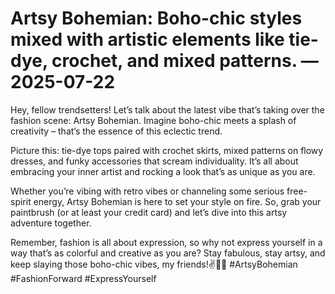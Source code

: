 # Artsy Bohemian: Boho-chic styles mixed with artistic elements like tie-dye, crochet, and mixed patterns. — 2025-07-22

Hey, fellow trendsetters! Let’s talk about the latest vibe that’s taking over the fashion scene: Artsy Bohemian. Imagine boho-chic meets a splash of creativity – that’s the essence of this eclectic trend. 

Picture this: tie-dye tops paired with crochet skirts, mixed patterns on flowy dresses, and funky accessories that scream individuality. It’s all about embracing your inner artist and rocking a look that’s as unique as you are.

Whether you’re vibing with retro vibes or channeling some serious free-spirit energy, Artsy Bohemian is here to set your style on fire. So, grab your paintbrush (or at least your credit card) and let’s dive into this artsy adventure together.

Remember, fashion is all about expression, so why not express yourself in a way that’s as colorful and creative as you are? Stay fabulous, stay artsy, and keep slaying those boho-chic vibes, my friends!✌🎨🌿 #ArtsyBohemian #FashionForward #ExpressYourself